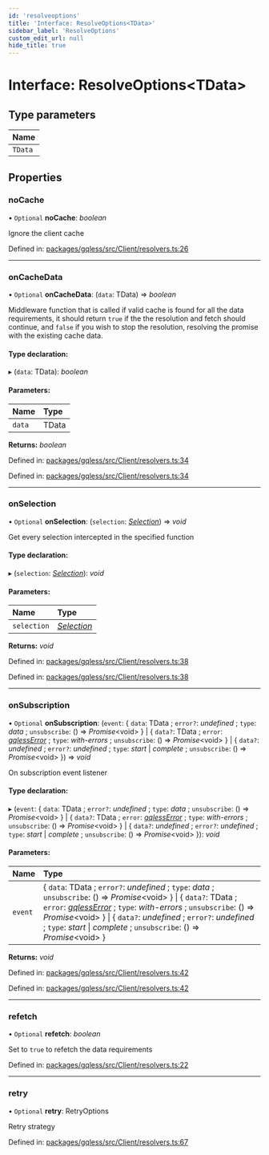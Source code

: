 ```yaml
---
id: 'resolveoptions'
title: 'Interface: ResolveOptions<TData>'
sidebar_label: 'ResolveOptions'
custom_edit_url: null
hide_title: true
---
```


# Interface: ResolveOptions<TData\>

## Type parameters

| Name    |
| :------ |
| `TData` |

## Properties

### noCache

• `Optional` **noCache**: _boolean_

Ignore the client cache

Defined in: [packages/gqless/src/Client/resolvers.ts:26](https://github.com/gqless/gqless/blob/master/packages/gqless/src/Client/resolvers.ts#L26)

---

### onCacheData

• `Optional` **onCacheData**: (`data`: TData) => _boolean_

Middleware function that is called if valid cache is found
for all the data requirements, it should return `true` if the
the resolution and fetch should continue, and `false`
if you wish to stop the resolution, resolving the promise
with the existing cache data.

#### Type declaration:

▸ (`data`: TData): _boolean_

#### Parameters:

| Name   | Type  |
| :----- | :---- |
| `data` | TData |

**Returns:** _boolean_

Defined in: [packages/gqless/src/Client/resolvers.ts:34](https://github.com/gqless/gqless/blob/master/packages/gqless/src/Client/resolvers.ts#L34)

Defined in: [packages/gqless/src/Client/resolvers.ts:34](https://github.com/gqless/gqless/blob/master/packages/gqless/src/Client/resolvers.ts#L34)

---

### onSelection

• `Optional` **onSelection**: (`selection`: [_Selection_](../classes/selection.md)) => _void_

Get every selection intercepted in the specified function

#### Type declaration:

▸ (`selection`: [_Selection_](../classes/selection.md)): _void_

#### Parameters:

| Name        | Type                                   |
| :---------- | :------------------------------------- |
| `selection` | [_Selection_](../classes/selection.md) |

**Returns:** _void_

Defined in: [packages/gqless/src/Client/resolvers.ts:38](https://github.com/gqless/gqless/blob/master/packages/gqless/src/Client/resolvers.ts#L38)

Defined in: [packages/gqless/src/Client/resolvers.ts:38](https://github.com/gqless/gqless/blob/master/packages/gqless/src/Client/resolvers.ts#L38)

---

### onSubscription

• `Optional` **onSubscription**: (`event`: { `data`: TData ; `error?`: _undefined_ ; `type`: _data_ ; `unsubscribe`: () => _Promise_<void\> } \| { `data?`: TData ; `error`: [_gqlessError_](../classes/gqlesserror.md) ; `type`: _with-errors_ ; `unsubscribe`: () => _Promise_<void\> } \| { `data?`: _undefined_ ; `error?`: _undefined_ ; `type`: _start_ \| _complete_ ; `unsubscribe`: () => _Promise_<void\> }) => _void_

On subscription event listener

#### Type declaration:

▸ (`event`: { `data`: TData ; `error?`: _undefined_ ; `type`: _data_ ; `unsubscribe`: () => _Promise_<void\> } \| { `data?`: TData ; `error`: [_gqlessError_](../classes/gqlesserror.md) ; `type`: _with-errors_ ; `unsubscribe`: () => _Promise_<void\> } \| { `data?`: _undefined_ ; `error?`: _undefined_ ; `type`: _start_ \| _complete_ ; `unsubscribe`: () => _Promise_<void\> }): _void_

#### Parameters:

| Name    | Type                                                                                                                                                                                                                                                                                                                                                                       |
| :------ | :------------------------------------------------------------------------------------------------------------------------------------------------------------------------------------------------------------------------------------------------------------------------------------------------------------------------------------------------------------------------- |
| `event` | { `data`: TData ; `error?`: _undefined_ ; `type`: _data_ ; `unsubscribe`: () => _Promise_<void\> } \| { `data?`: TData ; `error`: [_gqlessError_](../classes/gqlesserror.md) ; `type`: _with-errors_ ; `unsubscribe`: () => _Promise_<void\> } \| { `data?`: _undefined_ ; `error?`: _undefined_ ; `type`: _start_ \| _complete_ ; `unsubscribe`: () => _Promise_<void\> } |

**Returns:** _void_

Defined in: [packages/gqless/src/Client/resolvers.ts:42](https://github.com/gqless/gqless/blob/master/packages/gqless/src/Client/resolvers.ts#L42)

Defined in: [packages/gqless/src/Client/resolvers.ts:42](https://github.com/gqless/gqless/blob/master/packages/gqless/src/Client/resolvers.ts#L42)

---

### refetch

• `Optional` **refetch**: _boolean_

Set to `true` to refetch the data requirements

Defined in: [packages/gqless/src/Client/resolvers.ts:22](https://github.com/gqless/gqless/blob/master/packages/gqless/src/Client/resolvers.ts#L22)

---

### retry

• `Optional` **retry**: RetryOptions

Retry strategy

Defined in: [packages/gqless/src/Client/resolvers.ts:67](https://github.com/gqless/gqless/blob/master/packages/gqless/src/Client/resolvers.ts#L67)
